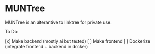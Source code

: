 # MUNTree

MUNTree is an alterantive to linktree for private use.

To Do:

[x] Make backend (mostly ai but tested)
[ ] Make frontend
[ ] Dockerize (integrate frontend + backend in docker)